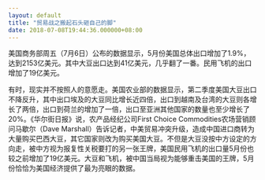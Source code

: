 ```yaml
---
layout: default
title: "贸易战之搬起石头砸自己的脚"
date: 2018-07-08T19:44:36.000000+08:00
---
```


美国商务部周五（7月6日）公布的数据显示，5月份美国总体出口增加了1.9%，达到2153亿美元。其中大豆出口达到41亿美元，几乎翻了一番。民用飞机的出口增加了19亿美元。


有时，现实并不按照人的意愿走。美国农业部的数据显示，第二季度美国大豆出口不降反升，其中出口埃及的大豆同比增长近四倍，出口到越南及台湾的大豆则各增长了两倍，出口到荷兰的增加了一倍，出口至亚洲其他国家的数量也至少增长了20%。《华尔街日报》说，农产品经纪公司First Choice Commodities农场营销顾问马歇尔（Dave Marshall）告诉记者，中美贸易冲突升级，造成中国进口商转为大量购买巴西大豆，其它国家则改为购买美国大豆。不但是大豆没按中方设定的方向走，被中方视为报复性关税要打的另一张王牌，美国民用飞机的出口量5月份也较之前增加了19亿美元。大豆和飞机，被中国当局视为能够重击美国的王牌，5月份恰恰为美国经济提供了最为亮眼的数据。

